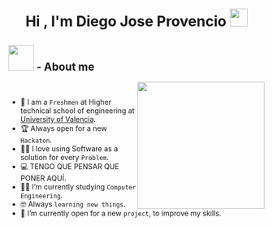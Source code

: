 <h1 align="center"><b>Hi , I'm Diego Jose Provencio </b><img src="https://media.giphy.com/media/hvRJCLFzcasrR4ia7z/giphy.gif" width="35"></h1>

## <picture><img src = "https://github.com/7oSkaaa/7oSkaaa/blob/main/Images/about_me.gif?raw=true" width = 50px></picture> - About me

<picture> <img align="right" src="https://github.com/7oSkaaa/7oSkaaa/blob/main/Images/Right_Side.gif?raw=true" width = 250px></picture>

<br>

- :school: I am a `Freshmen` at Higher technical school of engineering at [University of Valencia](https://www.uv.es/).
- :trophy: Always open for a new `Hackaton`.
- :technologist: I love using Software as a solution for every `Problem`.
- :computer: TENGO QUE PENSAR QUE PONER AQUÍ.
- :student: I’m currently studying `Computer Engineering`.
- :nerd_face: Always `learning new things`.
- :thinking: I’m currently open for a new `project`, to improve my skills.
<br>




